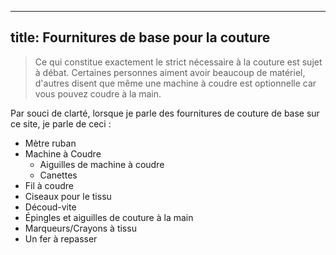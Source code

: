 ***

## title: Fournitures de base pour la couture

> Ce qui constitue exactement le strict nécessaire à la couture est sujet à débat. Certaines personnes aiment avoir beaucoup de matériel, d'autres disent que même une machine à coudre est optionnelle car vous pouvez coudre à la main.

Par souci de clarté, lorsque je parle des fournitures de couture de base sur ce site, je parle de ceci :

*   Mètre ruban
*   Machine à Coudre
    *   Aiguilles de machine à coudre
    *   Canettes
*   Fil à coudre
*   Ciseaux pour le tissu
*   Découd-vite
*   Épingles et aiguilles de couture à la main
*   Marqueurs/Crayons à tissu
*   Un fer à repasser
